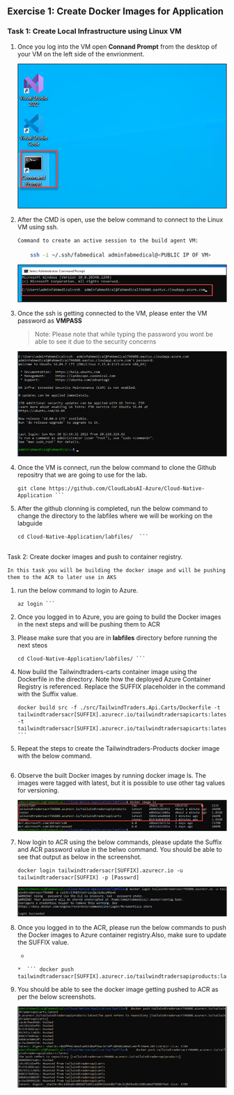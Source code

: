 ## Exercise 1: Create Docker Images for Application



### Task 1: Create Local Infrastructure using Linux VM

1. Once you log into the VM open **Connand Prompt** from the desktop of your VM on the left side of the envrionment.

    ![.](media/cmd.png "open cmd")
    
1. After the CMD is open, use the below command to connect to the Linux VM using ssh.

    
   ```bash
   Command to create an active session to the build agent VM:

       ssh -i ~/.ssh/fabmedical adminfabmedical@<PUBLIC IP OF VM>
   ```
   
   ![.](media/sshvm.png "open cmd")
   
1. Once the ssh is getting connected to the VM, please enter the VM password as **VMPASS**
   > Note: Please note that while typing the password you wont be able to see it due to the security concerns

    ![.](media/connectedvm.png "open cmd")
    
1. Once the VM is connect, run the below command to clone the Github repositry that we are going to use for the lab.

    ``` 
    git clone https://github.com/CloudLabsAI-Azure/Cloud-Native-Application ```
    
1. After the github clonning is completed, run the below command to change the directory to the labfiles where we will be working on the labguide
    
    ```
    cd Cloud-Native-Application/labfiles/  ```


Task 2: Create docker images and push to container registry.

    In this task you will be building the docker image and will be pushing them to the ACR to later use in AKS

1. run the below command to login to Azure.

    ``` 
    az login ```

1. Once you logged in to Azure, you are going to build the Docker images in the next steps and will be pushing them to ACR

1. Please make sure that you are in **labfiles** directory before running the next steos

    ```
    cd Cloud-Native-Application/labfiles/ ```
    
1. Now build the  Tailwindtraders-carts container image using the Dockerfile in the directory. Note how the deployed Azure Container Registry is referenced. Replace the SUFFIX placeholder in the command with the Suffix value.

    ```
    docker build src -f ./src/TailwindTraders.Api.Carts/Dockerfile -t tailwindtradersacr[SUFFIX].azurecr.io/tailwindtradersapicarts:latest -t tailwindtradersacr[SUFFIX].azurecr.io/tailwindtradersapicarts:latest ```
    
1. Repeat the steps to create the Tailwindtraders-Products docker image with the below command.

    ```docker build src -f ./src/TailwindTraders.Api.Products/Dockerfile -t tailwindtradersacr[SUFFIX].azurecr.io/tailwindtradersapiproducts:latest -t tailwindtradersacr[SUFFIX].azurecr.io/tailwindtradersapiproducts:latest 
    ```
    
1. Observe the built Docker images by running docker image ls. The images were tagged with latest, but it is possible to use other tag values for versioning.

    ![.](media/dockerimages.png "open cmd")
    
1. Now login to ACR using the below commands, please update the Suffix and ACR password value in the belwo command. You should be able to see that output as below in the screenshot.

    ```
    docker login tailwindtradersacr[SUFFIX].azurecr.io -u tailwindtradersacr[SUFFIX] -p [Passwrd] 
    ```

    ![.](media/loginacr.png "open cmd")

1. Once you logged in to the ACR, please run the below commands to push the Docker images to Azure container registry.Also, make sure to update the SUFFIX value.

   *   ``` docker push tailwindtradersacr[SUFFIX].azurecr.io/tailwindtradersapicarts:latest 
    ```
   *  ``` docker push tailwindtradersacr[SUFFIX].azurecr.io/tailwindtradersapiproducts:latest 
    ```
    
1. You should be able to see the docker image getting pushed to ACR as per the below screenshots. 
    
    ![.](media/dockerpushed.png "open cmd")
    
